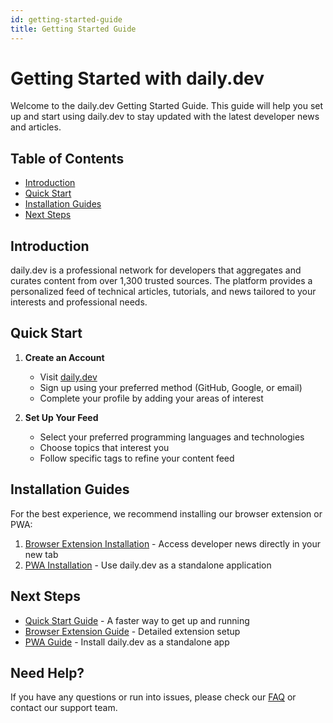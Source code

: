 ```yaml
---
id: getting-started-guide
title: Getting Started Guide
---
```


# Getting Started with daily.dev

Welcome to the daily.dev Getting Started Guide. This guide will help you set up and start using daily.dev to stay updated with the latest developer news and articles.

## Table of Contents
- [Introduction](#introduction)
- [Quick Start](#quick-start)
- [Installation Guides](#installation-guides)
- [Next Steps](#next-steps)

## Introduction

daily.dev is a professional network for developers that aggregates and curates content from over 1,300 trusted sources. The platform provides a personalized feed of technical articles, tutorials, and news tailored to your interests and professional needs.

## Quick Start

1. **Create an Account**
   - Visit [daily.dev](https://daily.dev)
   - Sign up using your preferred method (GitHub, Google, or email)
   - Complete your profile by adding your areas of interest

2. **Set Up Your Feed**
   - Select your preferred programming languages and technologies
   - Choose topics that interest you
   - Follow specific tags to refine your content feed

## Installation Guides

For the best experience, we recommend installing our browser extension or PWA:

1. [Browser Extension Installation](guides/browser-extension-installation-guide) - Access developer news directly in your new tab
2. [PWA Installation](guides/pwa-installation-guide) - Use daily.dev as a standalone application

## Next Steps

- [Quick Start Guide](guides/quick-start-guide) - A faster way to get up and running
- [Browser Extension Guide](guides/browser-extension-installation-guide) - Detailed extension setup
- [PWA Guide](guides/pwa-installation-guide) - Install daily.dev as a standalone app

## Need Help?

If you have any questions or run into issues, please check our [FAQ](#) or contact our support team.

